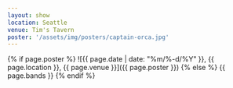 ```yaml
---
layout: show
location: Seattle
venue: Tim's Tavern
poster: '/assets/img/posters/captain-orca.jpg'
---
```


{% if page.poster %}
![{{ page.date | date: "%m/%-d/%Y" }}, {{ page.location }}, {{ page.venue }}]({{ page.poster }})
{% else %}
{{ page.bands }}
{% endif %}

